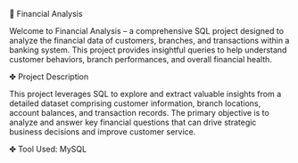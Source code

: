 💼 Financial Analysis

Welcome to Financial Analysis – a comprehensive SQL project designed to analyze the financial data of customers, branches, and transactions within a banking system. This project provides insightful queries to help understand customer behaviors, branch performances, and overall financial health.

✤ Project Description

This project leverages SQL to explore and extract valuable insights from a detailed dataset comprising customer information, branch locations, account balances, and transaction records. The primary objective is to analyze and answer key financial questions that can drive strategic business decisions and improve customer service.

✤ Tool Used: MySQL
